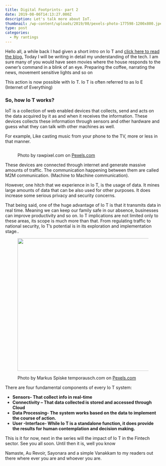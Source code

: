 ```yaml
---
title: Digital Footprints- part 2
date: 2019-08-06T14:13:27.000Z
description: Let's talk more about IoT.
thumbnail: /wp-content/uploads/2019/08/pexels-photo-177598-1200x800.jpeg
type: post
categories:
  - My rantings
---
```

  Hello all, a while back I had given a short intro on Io T and <a href="https://sandhyasthoughtsblog.wordpress.com/2019/07/27/digital-footprints/">click here to read the blog.</a> Today I will be writing in detail my understanding of the tech. I am sure many of you would have seen movies where the house responds to the owner&#8217;s command in a blink of an eye. Preparing the coffee, narrating the news, movement sensitive lights and so on


<p class="has-text-color has-black-color">
  This action is now possible with Io T. Io T is often referred to as Io E (Internet of Everything)
</p>

### So, how Io T works?

<p class="has-text-color has-black-color">
  IoT is a collection of web enabled devices that collects, send and acts on the data acquired by it as and when it receives the information. These devices collects these information through sensors and other hardware and guess what they can talk with other machines as well.
</p>

<p class="has-text-color has-black-color">
  For example, Like casting music from your phone to the TV, more or less in that manner.
</p><figure class="wp-block-image size-large">

<img src="/wp-content/uploads/2019/08/pexels-photo-1437863.jpeg?w=1024" alt="" class="wp-image-500" srcset="/wp-content/uploads/2019/08/pexels-photo-1437863.jpeg 1688w, /wp-content/uploads/2019/08/pexels-photo-1437863-300x231.jpeg 300w, /wp-content/uploads/2019/08/pexels-photo-1437863-1024x789.jpeg 1024w, /wp-content/uploads/2019/08/pexels-photo-1437863-768x591.jpeg 768w, /wp-content/uploads/2019/08/pexels-photo-1437863-1536x1183.jpeg 1536w, /wp-content/uploads/2019/08/pexels-photo-1437863-1200x924.jpeg 1200w" sizes="(max-width: 1688px) 100vw, 1688px" /><figcaption>Photo by rawpixel.com on <a href="https://www.pexels.com/photo/person-holding-black-smartphone-1437863/" rel="nofollow">Pexels.com</a></figcaption></figure> 

<p class="has-text-color has-black-color">
  These devices are connected through internet and generate massive amounts of traffic. The communication happening between them are called M2M communication. (Machine to Machine communication).
</p>

<p class="has-text-color has-black-color">
  However, one hitch that we experience in Io T, is the usage of data. It mines large amounts of data that can be also used for other purposes. It does increase some serious privacy and security concerns.
</p>

<p class="has-text-color has-black-color">
  That being said, one of the huge advantage of Io T is that it transmits data in real time. Meaning we can keep our family safe in our absence, businesses can improve productivity and so on. Io T implications are not limited only to these areas, its scope is much more than that. From regulating traffic to national security, Io T&#8217;s potential is in its exploration and implementation stage..
</p><figure class="wp-block-image size-large is-resized">

<img src="/wp-content/uploads/2019/08/pexels-photo-177598.jpeg?w=1024" alt="" class="wp-image-498" width="645" height="429" srcset="/wp-content/uploads/2019/08/pexels-photo-177598.jpeg 1880w, /wp-content/uploads/2019/08/pexels-photo-177598-300x200.jpeg 300w, /wp-content/uploads/2019/08/pexels-photo-177598-1024x682.jpeg 1024w, /wp-content/uploads/2019/08/pexels-photo-177598-768x512.jpeg 768w, /wp-content/uploads/2019/08/pexels-photo-177598-1536x1024.jpeg 1536w, /wp-content/uploads/2019/08/pexels-photo-177598-1200x800.jpeg 1200w" sizes="(max-width: 645px) 100vw, 645px" /><figcaption>Photo by Markus Spiske temporausch.com on <a href="https://www.pexels.com/photo/blue-screen-of-death-in-silver-black-laptop-177598/" rel="nofollow">Pexels.com</a></figcaption></figure> 

<p class="has-text-color has-drop-cap has-black-color">
  There are four fundamental components of every Io T system:
</p>

* **Sensors- That collect info in real-time**
* **Connectivity &#8211; That data collected is stored and accessed through Cloud**
* **Data Processing- The system works based on the data to implement the course of action.**
* **User -Interface- While Io T is a standalone function, it does provide the results for human contemplation and decision making.** 

<p class="has-text-color has-black-color">
  This is it for now, next in the series will the impact of Io T in the Fintech sector. See you all soon. Until then it is, well you know
</p>

<p class="has-text-color has-black-color">
  Namaste, Au Revoir, Sayonara&nbsp;and a simple Vanakkam to my readers out there where ever you are and whoever you are.
</p>
